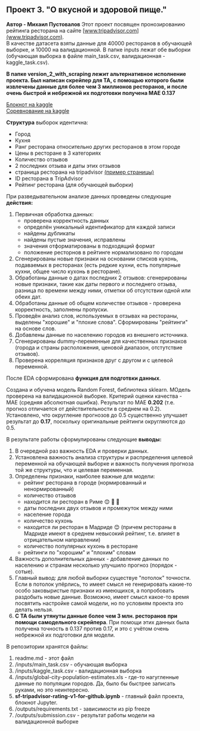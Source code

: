 ## Проект 3. "О вкусной и здоровой пище."
**Автор - Михаил Пустовалов**
Этот проект посвящен пронозированию рейтинга ресторана на сайте [www.tripadvisor.com](www.tripadvisor.com). \
В качестве датасета взяты данные для 40000 ресторанов в обучающей выборке, и 10000 на валидационной.
В папке inputs лежат обе выборки (обучающая выборка в файле main_task.csv, валидационная - kaggle_task.csv).

**В папке version_2_with_scraping лежит альтернативное исполнение проекта. Был написан скрейпер для TA, с помощью которого были извлечены данные для более чем 3 миллионов ресторанов, и после очень быстрой и небрежной их подготовки получена MAE 0.137**

[Блокнот на kaggle](https://www.kaggle.com/mikhailpustovalov/mikhail-pustovalov-sf-tripadvisor-rating-v1)\
[Соревнование на kaggle](https://www.kaggle.com/c/sf-dst-restaurant-rating)

**Структура** выборок идентична:
* Город 
* Кухня
* Ранг ресторана относительно других ресторанов в этом городе
* Цены в ресторане в 3 категориях
* Количество отзывов
* 2 последних отзыва и даты этих отзывов
* страница ресторана на tripadvisor [(пример страницы)](https://www.tripadvisor.ca/Restaurant_Review-g187791-d2397684-Reviews-Meze_Bistrot-Rome_Lazio.html)
* ID ресторана в TripAdvisor
* Рейтинг ресторана (для обучающей выборки)


При разведывательном анализе данных проведены следующие **действия:**

1. Первичная обработка данных: 
    * проверена корректность данных
    * определён уникальный идентификатор для каждой записи
    * найдены дубликаты
    * найдены пустые значения, исправлены
    * значения отформатированы в подходящий формат
    * положение ресторнов в рейтинге нормализовано по городам
2. Сгенерированы новые признаки на основании списков кухонь, подаваемых в ресторанах (есть редкие кухни, есть популярные кухни, общее число кухонь в ресторане). 
3. Обработаны данные о датах последних 2 отзывов: сгенерированы новые признаки, такие как даты первого и последнего отзыва, разница по времени между ними, отметки об отсутствии одной или обеих дат.
4. Обработаны данные об общем количестве отзывов - проверена корректность, заполнены пропуски.
5. Проведён анализ слов, используемых в отзывах на рестораны, выделены "хорошие" и "плохие слова". Сформированы "рейтинги" на основе слов.
6. Добавлены данные по населению городов из внешнего источника.
7. Сгенерированы dummy-переменные для качественных признаков (города и страны расположения, ценовой диапазон, отстутствие отзывов).
8. Проверена корреляция признаков друг с другом и с целевой переменной.

После EDA сформирована **функция для подготвки данных**.

Создана и обучена модель Random Forest, библиотека sklearn. МОдель проверена на валидационной выборке. Критерий оценки качества - MAE (средняя абсолютная ошибка).
Результат по MAE **0.202** (т.е. прогноз отличается от действительности в среднем на 0.2). Установлено, что округление прогнозов до 0.5 существенно улучшает результат до **0.17**, поскольку оригинальные рейтинги округляются до 0.5.


В результате работы сформулированы следующие **выводы:**

1. В очередной раз важность EDA и проверки данных.
2. Установлена важность анализа структуры и распределения целевой переменной на обучающей выборке и важность получения прогноза той же структуры, что и целевая переменная.
3. Определены признаки, наиболее важные для модели:
    * рейтинг ресторана в городе (нормированный и ненормированный)
    * количество отзывов
    * находится ли ресторан в Риме :blush: :spaghetti: :pizza:
    * даты последних двух отзывов и промежуток между ними
    * население города
    * количество кухонь
    * находится ли ресторан в Мадриде :blush: (причем рестораны в Мадриде имеют в среднем невысокий рейтинг, т.е. влияет в отрицательном направлении)
    * количество популярных кухонь в ресторане
    * рейтинги по "хорошим" и "плохим" словам
4. Важность дополнительных данных - добавление данных по населению и странам несколько улучшило прогноз (порядок - сотые).
5. Главный вывод: для любой выборки существуе "потолок" точности. Если в потолок упёрлись, то имеет смысл не генерировать какие-то особо заковыристые признаки из имеющихся, а попробовать раздобыть новые данные. Возможно, имеет смысл какое-то время посвятить настройке самой модели, но по условиям проекта это делать нельзя.
6. **С TA были утянуты данные более чем 3 млн. ресторанов при помощи самодельного скрейпера**. При помощи этих данных была получена точность в 0.137 против 0.17, и это с учётом очень небрежной их подготовки для модели.

В репозитории хранятся файлы:

1. readme.md - этот файл  
2. /inputs/main_task.csv - обучающая выборка
3. /inputs/kaggle_task.csv - валидационная выборка
4. /inputs/global-city-population-estimates.xls - где-то нагугленные данные по популяции городов. Да, было бы быстрее записать руками, но это неинтересно.
5. **sf-tripadvisor-rating-v1-for-github.ipynb** - главный файл проекта, блокнот Jupyter.
6. /outputs/requirements.txt - зависимости из pip freeze
7. /outputs/submission.csv - результат работы модели на валидационной выборке
